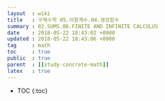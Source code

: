 ```yaml
---
layout  : wiki
title   : 구체수학 05.이항계수.04.생성함수
summary : 02.SUMS.06.FINITE AND INFINITE CALCULUS
date    : 2018-05-22 18:43:02 +0900
updated : 2018-05-22 18:43:06 +0900
tag     : math
toc     : true
public  : true
parent  : [[study-concrete-math]]
latex   : true
---
```

* TOC
{:toc}
